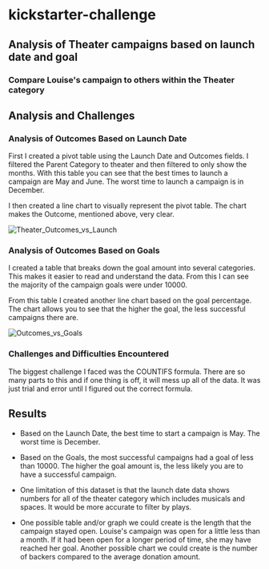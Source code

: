 # kickstarter-challenge

## Analysis of Theater campaigns based on launch date and goal

### Compare Louise's campaign to others within the Theater category

## Analysis and Challenges

### Analysis of Outcomes Based on Launch Date
First I created a pivot table using the Launch Date and Outcomes fields. I filtered the Parent Category to theater and then filtered to only show the months. With this table you can see that the best times to launch a campaign are May and June. The worst time to launch a campaign is in December.

I then created a line chart to visually represent the pivot table. The chart makes the Outcome, mentioned above, very clear.

![Theater_Outcomes_vs_Launch](path/to/https://github.com/JessicaLacey/kickstarter-challenge/blob/main/Theater_Outcomes_vs_Launch.png)

### Analysis of Outcomes Based on Goals
I created a table that breaks down the goal amount into several categories. This makes it easier to read and understand the data. From this I can see the majority of the campaign goals were under 10000.

From this table I created another line chart based on the goal percentage. The chart allows you to see that the higher the goal, the less successful campaigns there are. 

![Outcomes_vs_Goals](path/to/https://github.com/JessicaLacey/kickstarter-challenge/blob/main/Outcomes_vs_Goals.png)

### Challenges and Difficulties Encountered
The biggest challenge I faced was the COUNTIFS formula. There are so many parts to this and if one thing is off, it will mess up all of the data. It was just trial and error until I figured out the correct formula.

## Results

- Based on the Launch Date, the best time to start a campaign is May. The worst time is December.

- Based on the Goals, the most successful campaigns had a goal of less than 10000. The higher the goal amount is, the less likely you are to have a successful campaign.

- One limitation of this dataset is that the launch date data shows numbers for all of the theater category which includes musicals and spaces. It would be more accurate to filter by plays.

- One possible table and/or graph we could create is the length that the campaign stayed open. Louise's campaign was open for a little less than a month. If it had been open for a longer period of time, she may have reached her goal. Another possible chart we could create is the number of backers compared to the average donation amount.

